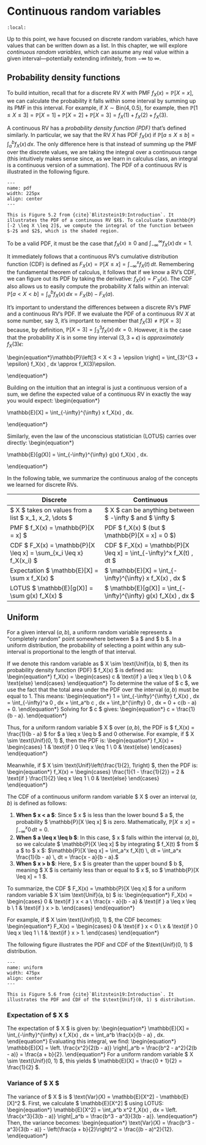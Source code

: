 # Continuous random variables

```{contents}
:local:
```

Up to this point, we have focused on discrete random variables, which have values that can be written down as a list. In this chapter, we will explore *continuous random variables*, which can assume any real value within a given interval—potentially extending infinitely, from $-\infty$ to $\infty$.

## Probability density functions

To build intuition, recall that for a discrete RV $X$ with PMF $f_X(x) = \mathbb{P}[X = x]$, we can calculate the probability it falls within some interval by summing up its PMF in this interval. For example, if $X \sim \text{Bin}(4, 0.5)$, for example, then $\mathbb{P}[1 \leq X \leq 3] = \mathbb{P}[X = 1] + \mathbb{P}[X = 2] + \mathbb{P}[X = 3] = f_X(1) + f_X(2) + f_X(3).$

A continuous RV has a *probability density function (PDF)* that’s defined similarly. In particular, we say that the RV $X$ has PDF $f_X(x)$ if $\mathbb{P}[a \leq X \leq b] = \int_a^b f_X(x) \, dx$. The only difference here is that instead of summing up the PMF over the discrete values, we are taking the integral over a continuous range (this intuitively makes sense since, as we learn in calculus class, an integral is a continuous version of a summation). The PDF of a continuous RV is illustrated in the following figure.
```{figure} images/pdf.png
---
name: pdf
width: 225px
align: center
---

This is Figure 5.2 from {cite}`Blitzstein19:Introduction`. It illustrates the PDF of a continuous RV $X$. To calculuate $\mathbb{P}[-2 \leq X \leq 2]$, we compute the integral of the function between $-2$ and $2$, which is the shaded region.
```
To be a valid PDF, it must be the case that $f_X(x) \geq 0$ and $\int_{-\infty}^\infty f_X(x) \, dx = 1$.

It immediately follows that a continuous RV’s cumulative distribution function (CDF) is defined as $F_X(x) = \mathbb{P}[X \leq x] = \int_{-\infty}^x f_X(t) \, dt$. Remembering the fundamental theorem of calculus, it follows that if we know a RV’s CDF, we can figure out its PDF by taking the derivative: $f_X(x) = F'_X(x)$. The CDF also allows us to easily compute the probability $X$ falls within an interval: $\mathbb{P}[a < X < b] = \int_a^b f_X(x) \, dx = F_X(b) - F_X(a)$.

It’s important to understand the differences between a discrete RV’s PMF and a continuous RV’s PDF. If we evaluate the PDF of a continuous RV $X$ at some number, say 3, it’s important to remember that $f_X(3) \not= \mathbb{P}[X=3]$ because, by definition, $\mathbb{P}[X = 3] = \int_3^3 f_X(x) \, dx = 0$. However, it is the case that the probability $X$ is in some tiny interval $(3, 3 + \epsilon)$ is *approximately* $f_X(3)\epsilon$:

\begin{equation*}\mathbb{P}\left[3 < X < 3 + \epsilon \right] = \int_{3}^{3 + \epsilon} f_X(x) \, dx \approx f_X(3)\epsilon.

\end{equation*}

Building on the intuition that an integral is just a continuous version of a sum, we define the expected value of a continuous RV in exactly the way you would expect:
\begin{equation*}

\mathbb{E}[X] = \int_{-\infty}^{\infty} x f_X(x) \, dx.

\end{equation*}

Similarly, even the law of the unconscious statistician (LOTUS) carries over directly:
\begin{equation*}

\mathbb{E}[g(X)] = \int_{-\infty}^{\infty} g(x) f_X(x) \, dx.

\end{equation*}

In the following table, we summarize the continuous analog of the concepts we learned for discrete RVs.

| **Discrete**                                        | **Continuous**                                                  |
|-----------------------------------------------------|------------------------------------------------------------------|
| $ X $ takes on values from a list $ x_1, x_2, \dots $ | $ X $ can be anything between $ -\infty $ and $ \infty $  |
| PMF $ f_X(x) = \mathbb{P}[X = x] $                        | PDF $ f_X(x) $ (but $ \mathbb{P}[X = x] = 0 $)                       |
| CDF $ F_X(x) = \mathbb{P}[X \leq x] = \sum_{x_i \leq x} f_X(x_i) $ | CDF $ F_X(x) = \mathbb{P}[X \leq x] = \int_{-\infty}^x f_X(t) \, dt $ |
| Expectation $ \mathbb{E}[X] = \sum x f_X(x) $             | $ \mathbb{E}[X] = \int_{-\infty}^{\infty} x f_X(x) \, dx $             |
| LOTUS $ \mathbb{E}[g(X)] = \sum g(x) f_X(x) $             | $ \mathbb{E}[g(X)] = \int_{-\infty}^{\infty} g(x) f_X(x) \, dx $       |

## Uniform

For a given interval $(a, b)$, a uniform random variable represents a "completely random" point somewhere between $ a $ and $ b $. In a uniform distribution, the probability of selecting a point within any sub-interval is proportional to the length of that interval.

If we denote this random variable as $ X \sim \text{Unif}(a, b) $, then its probability density function (PDF) $ f_X(x) $ is defined as:
\begin{equation*}
f_X(x) =
\begin{cases}
c & \text{if } a \leq x \leq b \\
0 & \text{else}
\end{cases}
\end{equation*}
To determine the value of $ c $, we use the fact that the total area under the PDF over the interval $(a, b)$ must be equal to 1. This means:
\begin{equation*}
1 = \int_{-\infty}^{\infty} f_X(x) \, dx = \int_{-\infty}^a 0 \, dx + \int_a^b c \, dx + \int_b^{\infty} 0 \, dx = 0 + c(b - a) + 0.
\end{equation*}
Solving for $ c $ gives:
\begin{equation*}
c = \frac{1}{b - a}.
\end{equation*}

Thus, for a uniform random variable $ X $ over $(a, b)$, the PDF is $ f_X(x) = \frac{1}{b - a} $ for $ a \leq x \leq b $ and 0 otherwise. For example, if $ X \sim \text{Unif}(0, 1) $, then the PDF is:
\begin{equation*}
f_X(x) =
\begin{cases}
1 & \text{if } 0 \leq x \leq 1 \\
0 & \text{else}
\end{cases}
\end{equation*}

Meanwhile, if $ X \sim \text{Unif}\left(\frac{1}{2}, 1\right) $, then the PDF is:
\begin{equation*}
f_X(x) =
\begin{cases}
\frac{1}{1 - \frac{1}{2}} = 2 & \text{if } \frac{1}{2} \leq x \leq 1 \\
0 & \text{else}
\end{cases}
\end{equation*}

The CDF of a continuous uniform random variable $ X $ over an interval $(a, b)$ is defined  as follows:
1. **When $ x < a $**: Since $ x $ is less than the lower bound $ a $, the probability $ \mathbb{P}[X \leq x] $ is zero. Mathematically, $\mathbb{P}[X \leq x] = \int_{-\infty}^x 0 \, dt = 0.$
2. **When $ a \leq x \leq b $**: In this case, $ x $ falls within the interval $(a, b)$, so we calculate $ \mathbb{P}[X \leq x] $ by integrating $ f_X(t) $ from $ a $ to $ x $: $\mathbb{P}[X \leq x] = \int_a^x f_X(t) \, dt = \int_a^x \frac{1}{b - a} \, dt = \frac{x - a}{b - a}.$
3. **When $ x > b $**: Here, $ x $ is greater than the upper bound $ b $, meaning $ X $ is certainly less than or equal to $ x $, so $ \mathbb{P}[X \leq x] = 1 $.

To summarize, the CDF $ F_X(x) = \mathbb{P}[X \leq x] $ for a uniform random variable $ X \sim \text{Unif}(a, b) $ is:
\begin{equation*}
F_X(x) = \begin{cases}
0 & \text{if } x < a \\
\frac{x - a}{b - a} & \text{if } a \leq x \leq b \\
1 & \text{if } x > b.
\end{cases}
\end{equation*}

For example, if $ X \sim \text{Unif}(0, 1) $, the CDF becomes:
\begin{equation*}
F_X(x) = \begin{cases}
0 & \text{if } x < 0 \\
x & \text{if } 0 \leq x \leq 1 \\
1 & \text{if } x > 1.
\end{cases}
\end{equation*}

The following figure illustrates the PDF and CDF of the $\text{Unif}(0, 1) $ distribution.
```{figure} images/uniform.png
---
name: uniform
width: 475px
align: center
---

This is Figure 5.6 from {cite}`Blitzstein19:Introduction`. It illustrates the PDF and CDF of the $\text{Unif}(0, 1) $ distribution.
```

### Expectation of $ X $

The expectation of $ X $ is given by:
\begin{equation*}
\mathbb{E}[X] = \int_{-\infty}^{\infty} x f_X(x) \, dx = \int_a^b \frac{x}{b - a} \, dx.
\end{equation*}
Evaluating this integral, we find:
\begin{equation*}
\mathbb{E}[X] = \left. \frac{x^2}{2(b - a)} \right|_a^b = \frac{b^2 - a^2}{2(b - a)} = \frac{a + b}{2}.
\end{equation*}
For a uniform random variable $ X \sim \text{Unif}(0, 1) $, this yields $ \mathbb{E}[X] = \frac{0 + 1}{2} = \frac{1}{2} $.

### Variance of $ X $

The variance of $ X $ is $ \text{Var}(X) = \mathbb{E}[X^2] - \mathbb{E}[X]^2 $. First, we calculate $ \mathbb{E}[X^2] $ using LOTUS:
\begin{equation*}
\mathbb{E}[X^2] = \int_a^b x^2 f_X(x) \, dx = \left. \frac{x^3}{3(b - a)} \right|_a^b = \frac{b^3 - a^3}{3(b - a)}.
\end{equation*}
Then, the variance becomes:
\begin{equation*}
\text{Var}(X) = \frac{b^3 - a^3}{3(b - a)} - \left(\frac{a + b}{2}\right)^2 = \frac{(b - a)^2}{12}.
\end{equation*}